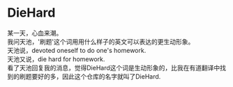 # DieHard
某一天，心血来潮。</br>
我问天池，'刷题'这个词用用什么样子的英文可以表达的更生动形象。</br>
天池说，devoted oneself to do one's homework.</br>
天池又说，die hard for homework.</br>
看了天池回复我的消息，觉得DieHard这个词是生动形象的，比我在有道翻译中找到的刷题要好的多，因此这个仓库的名字就叫了DieHard.</br>


